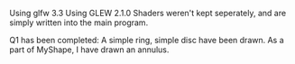 Using glfw 3.3
Using GLEW 2.1.0
Shaders weren't kept seperately, and are simply written into the main program.

Q1 has been completed:
A simple ring, simple disc have been drawn.
As a part of MyShape, I have drawn an annulus.
